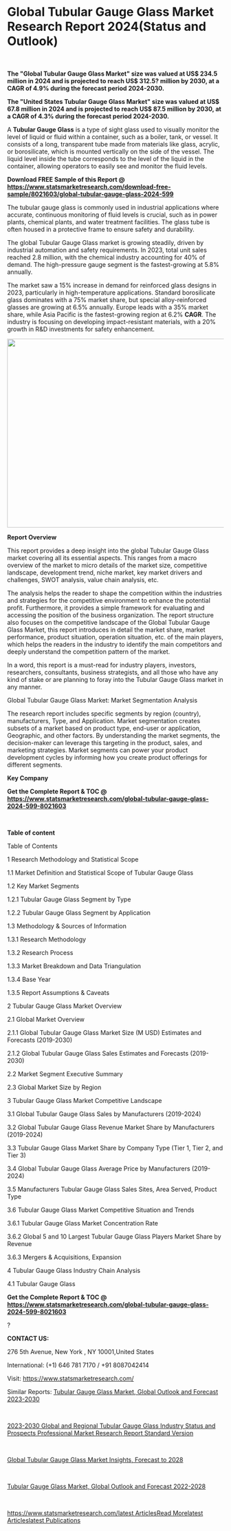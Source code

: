 <h1>Global Tubular Gauge Glass Market Research Report 2024(Status and Outlook)</h1><br/><p><strong>The "Global Tubular Gauge Glass Market" size was valued at US$ 234.5 million in 2024 and is projected to reach US$ 312.5? million by 2030, at a <strong>CAGR</strong> of 4.9% during the forecast period 2024-2030.</strong></p>
 
 
 
 <p><strong>The "United States Tubular Gauge Glass Market" size was valued at US$ 67.8 million in 2024 and is projected to reach US$ 87.5 million by 2030, at a <strong>CAGR</strong> of 4.3% during the forecast period 2024-2030.</strong></p>
 
 
 
 <p>A <strong>Tubular Gauge Glass</strong> is a type of sight glass used to visually monitor the level of liquid or fluid within a container, such as a boiler, tank, or vessel. It consists of a long, transparent tube made from materials like glass, acrylic, or borosilicate, which is mounted vertically on the side of the vessel. The liquid level inside the tube corresponds to the level of the liquid in the container, allowing operators to easily see and monitor the fluid levels.</p>
 
 
 
 <p><strong>Download FREE Sample of this Report @ <a href="https://www.statsmarketresearch.com/download-free-sample/8021603/global-tubular-gauge-glass-2024-599">https://www.statsmarketresearch.com/download-free-sample/8021603/global-tubular-gauge-glass-2024-599</a></strong></p>
 
 
 
 <p>The tubular gauge glass is commonly used in industrial applications where accurate, continuous monitoring of fluid levels is crucial, such as in power plants, chemical plants, and water treatment facilities. The glass tube is often housed in a protective frame to ensure safety and durability.</p>
 
 
 
 <p>The global Tubular Gauge Glass market is growing steadily, driven by industrial automation and safety requirements. In 2023, total unit sales reached 2.8 million, with the chemical industry accounting for 40% of demand. The high-pressure gauge segment is the fastest-growing at 5.8% annually.</p>
 
 
 
 <p>The market saw a 15% increase in demand for reinforced glass designs in 2023, particularly in high-temperature applications. Standard borosilicate glass dominates with a 75% market share, but special alloy-reinforced glasses are growing at 6.5% annually. Europe leads with a 35% market share, while Asia Pacific is the fastest-growing region at 6.2% <strong>CAGR</strong>. The industry is focusing on developing impact-resistant materials, with a 20% growth in R&D investments for safety enhancement.</p>
 
 
 
 <p><img alt="" src="https://www.24marketreports.com/assets/report-images/TubularGaugeGlassMarket.png" style="height:439px; width:731px" /></p>
 
 
 
 <p><strong>Report Overview</strong></p>
 
 
 
 <p>This report provides a deep insight into the global Tubular Gauge Glass market covering all its essential aspects. This ranges from a macro overview of the market to micro details of the market size, competitive landscape, development trend, niche market, key market drivers and challenges, SWOT analysis, value chain analysis, etc.</p>
 
 
 
 <p>The analysis helps the reader to shape the competition within the industries and strategies for the competitive environment to enhance the potential profit. Furthermore, it provides a simple framework for evaluating and accessing the position of the business organization. The report structure also focuses on the competitive landscape of the Global Tubular Gauge Glass Market, this report introduces in detail the market share, market performance, product situation, operation situation, etc. of the main players, which helps the readers in the industry to identify the main competitors and deeply understand the competition pattern of the market.</p>
 
 
 
 <p>In a word, this report is a must-read for industry players, investors, researchers, consultants, business strategists, and all those who have any kind of stake or are planning to foray into the Tubular Gauge Glass market in any manner.</p>
 
 
 
 <p>Global Tubular Gauge Glass Market: Market Segmentation Analysis</p>
 
 
 
 <p>The research report includes specific segments by region (country), manufacturers, Type, and Application. Market segmentation creates subsets of a market based on product type, end-user or application, Geographic, and other factors. By understanding the market segments, the decision-maker can leverage this targeting in the product, sales, and marketing strategies. Market segments can power your product development cycles by informing how you create product offerings for different segments.</p>
 
 
 
 <p><strong>Key Company</strong></p>
 
 
 
 <div><b>Get the Complete Report & TOC @ <a href="https://www.statsmarketresearch.com/global-tubular-gauge-glass-2024-599-8021603">https://www.statsmarketresearch.com/global-tubular-gauge-glass-2024-599-8021603</a></b></div>
 
 
 
 <p><br />
 
 <b>Table of content</b></p>
 
 
 
 <p>Table of Contents<br />
 
 1 Research Methodology and Statistical Scope<br />
 
 1.1 Market Definition and Statistical Scope of Tubular Gauge Glass<br />
 
 1.2 Key Market Segments<br />
 
 1.2.1 Tubular Gauge Glass Segment by Type<br />
 
 1.2.2 Tubular Gauge Glass Segment by Application<br />
 
 1.3 Methodology & Sources of Information<br />
 
 1.3.1 Research Methodology<br />
 
 1.3.2 Research Process<br />
 
 1.3.3 Market Breakdown and Data Triangulation<br />
 
 1.3.4 Base Year<br />
 
 1.3.5 Report Assumptions & Caveats<br />
 
 2 Tubular Gauge Glass Market Overview<br />
 
 2.1 Global Market Overview<br />
 
 2.1.1 Global Tubular Gauge Glass Market Size (M USD) Estimates and Forecasts (2019-2030)<br />
 
 2.1.2 Global Tubular Gauge Glass Sales Estimates and Forecasts (2019-2030)<br />
 
 2.2 Market Segment Executive Summary<br />
 
 2.3 Global Market Size by Region<br />
 
 3 Tubular Gauge Glass Market Competitive Landscape<br />
 
 3.1 Global Tubular Gauge Glass Sales by Manufacturers (2019-2024)<br />
 
 3.2 Global Tubular Gauge Glass Revenue Market Share by Manufacturers (2019-2024)<br />
 
 3.3 Tubular Gauge Glass Market Share by Company Type (Tier 1, Tier 2, and Tier 3)<br />
 
 3.4 Global Tubular Gauge Glass Average Price by Manufacturers (2019-2024)<br />
 
 3.5 Manufacturers Tubular Gauge Glass Sales Sites, Area Served, Product Type<br />
 
 3.6 Tubular Gauge Glass Market Competitive Situation and Trends<br />
 
 3.6.1 Tubular Gauge Glass Market Concentration Rate<br />
 
 3.6.2 Global 5 and 10 Largest Tubular Gauge Glass Players Market Share by Revenue<br />
 
 3.6.3 Mergers & Acquisitions, Expansion<br />
 
 4 Tubular Gauge Glass Industry Chain Analysis<br />
 
 4.1 Tubular Gauge Glass</p>
 
 
 
 <div><b>Get the Complete Report & TOC @ <a href="https://www.statsmarketresearch.com/global-tubular-gauge-glass-2024-599-8021603">https://www.statsmarketresearch.com/global-tubular-gauge-glass-2024-599-8021603</a></b></div>
 
 
 
 <p>? </p>
 
 
 
 <p><b>CONTACT US:</b><br />
 
 276 5th Avenue, New York , NY 10001,United States<br />
 
 International: (+1) 646 781 7170 / +91 8087042414<br />
 
 Visit: <a href="https://www.statsmarketresearch.com/">https://www.statsmarketresearch.com/</a><br />
 
 Similar Reports: <a href="https://www.statsmarketresearch.com/global-tubular-gauge-glass-2024-599-8021603">Tubular Gauge Glass Market, Global Outlook and Forecast 2023-2030</a><br />
 
 <br />
 
 <a href="https://www.statsmarketresearch.com/global-tubular-gauge-glass-2024-599-8021603">2023-2030 Global and Regional Tubular Gauge Glass Industry Status and Prospects Professional Market Research Report Standard Version</a><br />
 
 <br />
 
 <a href="https://www.statsmarketresearch.com/global-tubular-gauge-glass-2024-599-8021603">Global Tubular Gauge Glass Market Insights, Forecast to 2028</a><br />
 
 <br />
 
 <a href="https://www.statsmarketresearch.com/global-tubular-gauge-glass-2024-599-8021603">Tubular Gauge Glass Market, Global Outlook and Forecast 2022-2028</a><br />
 
 <br />
 
 <a href="https://gyeongbokgung.com">https://www.statsmarketresearch.com/</a><a href="https://hallyeomaritime.com">latest Articles</a><a href="https://jingwansa.com">Read More</a><a href="https://nguoiviet.jp/">latest Articles</a><a href="https://www.intelmarketresearch.com/">latest Publications</a></p>